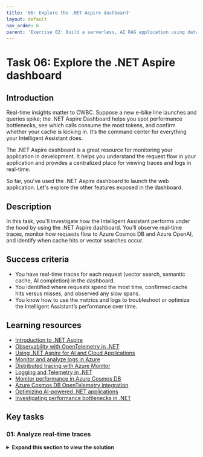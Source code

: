 ```yaml
---
title: '06: Explore the .NET Aspire dashboard'
layout: default
nav_order: 6
parent: 'Exercise 02: Build a serverless, AI RAG application using data from Azure Cosmos DB'
---
```


# Task 06: Explore the .NET Aspire dashboard

## Introduction
Real-time insights matter to CWBC. Suppose a new e-bike line launches and queries spike; the .NET Aspire Dashboard helps you spot performance bottlenecks, see which calls consume the most tokens, and confirm whether your cache is kicking in. It’s the command center for everything your Intelligent Assistant does.

The .NET Aspire dashboard is a great resource for monitoring your application in development. It helps you understand the request flow in your application and provides a centralized place for viewing traces and logs in real-time. 

So far, you've used the .NET Aspire dashboard to launch the web application. Let's explore the other features exposed in the dashboard.

## Description
In this task, you'll investigate how the Intelligent Assistant performs under the hood by using the .NET Aspire dashboard. You’ll observe real-time traces, monitor how requests flow to Azure Cosmos DB and Azure OpenAI, and identify when cache hits or vector searches occur. 

## Success criteria
 - You have real-time traces for each request (vector search, semantic cache, AI completion) in the dashboard.
 - You identified where requests spend the most time, confirmed cache hits versus misses, and observed any slow spans.
 - You know how to use the metrics and logs to troubleshoot or optimize the Intelligent Assistant’s performance over time.


## Learning resources

- [Introduction to .NET Aspire](https://devblogs.microsoft.com/dotnet/introducing-dotnet-aspire)  
- [Observability with OpenTelemetry in .NET](https://learn.microsoft.com/en-us/dotnet/core/diagnostics/distributed-tracing-opentelemetry)  
- [Using .NET Aspire for AI and Cloud Applications](https://devblogs.microsoft.com/dotnet/introducing-dotnet-aspire-for-ai-cloud-native-apps)  
- [Monitor and analyze logs in Azure](https://learn.microsoft.com/en-us/azure/azure-monitor/essentials/logs-overview)  
- [Distributed tracing with Azure Monitor](https://learn.microsoft.com/en-us/azure/azure-monitor/app/distributed-tracing)  
- [Logging and Telemetry in .NET](https://learn.microsoft.com/en-us/dotnet/core/diagnostics/logging)  
- [Monitor performance in Azure Cosmos DB](https://learn.microsoft.com/en-us/azure/cosmos-db/nosql/monitoring-performance)  
- [Azure Cosmos DB OpenTelemetry integration](https://learn.microsoft.com/en-us/azure/cosmos-db/nosql/opentelemetry-integration)  
- [Optimizing AI-powered .NET applications](https://learn.microsoft.com/en-us/semantic-kernel/ai-performance-best-practices)  
- [Investigating performance bottlenecks in .NET](https://learn.microsoft.com/en-us/dotnet/core/diagnostics/performance-profiling)  

## Key tasks


### 01: Analyze real-time traces

<details markdown="block"> 
  <summary><strong>Expand this section to view the solution</strong></summary> 


1. Select **Create New Chat** on the left, then select the **New Chat** that was created.

1. Enter **What bike accessories do you have?**

    ![mmd6vttx.jpg](../../media/mmd6vttx.jpg)

1. Start another new chat session, and ask the same question: **What bike accessories do you have?** 

    {: .note }
    > You should get a cache hit with an immediate response consuming zero generation tokens.

1. Go to the .NET Aspire dashboard tab in the browser. 

1. Select **Traces** from the left toolbar. 

    ![lo65ya3w.jpg](../../media/lo65ya3w.jpg)

    {: .note }
    > You’ll see all the network requests in your application represented chronologically here. Notice there are several **GET** calls and a **POST** as the Blazor application starts up. 

1. Select the bottom trace to expand the service calls being made in the application. 

    ![s182yc5j.jpg](../../media/s182yc5j.jpg)

---

Each request made to Azure Cosmos DB or Azure OpenAI is represented as a span. The first few spans represent background tasks in the web application to query Azure Cosmos DB for existing chats and to verify the product data has been loaded. 

Each time a new container in Azure Cosmos DB is accessed, the SDK makes several HTTP requests to get metadata for the container. You’ll see these represented as child spans. Let's explore the spans in this dashboard and correlate them to the features you implemented so far in the chat application.

1. Scroll down in the list of traces. If you created a new chat session for this exercise, find the second **DATA cosmosdb CreateItemAsync chat** span (the first would be to create the chat session item itself). If you didn't create a new chat session, find the first **CreateItemAsync**. This is the call to store your first prompt in the Azure Cosmos DB chat container. 

    {: .note }
    > You may need to expand the **Name** column by selecting the vertical line to the left of the **0s** column and dragging it to the right. 

1. Since you haven't asked about bike accessories yet, this was a cache miss. Let's explore the request flow and validate it matches expectations.

    ![tf9uoqrb.jpg](../../media/tf9uoqrb.jpg)

    Your traces should resemble the image above. If you see an error from *169.254.169.254:80*, this is a metadata request made by the SDK to get information about your compute environment. For unsupported VM types, this is expected to fail and is safe to ignore.

    1. First, there is a call to the Azure Cosmos DB chat container to store the prompt you typed in the chat.
    1. Next, the call to the chat container represents building the context window. You need to query for any previous messages in the chat session to get contextually relevant results.
    1. Then, this call to Azure OpenAI represents getting the vector embeddings from the prompt.
    1. This call to the cache container checks if a cache hit was found by passing in the vector embeddings and performing a vector search for similar responses. Notice there are child HTTP calls under this request. That is the SDK initializing connections for the cache container. The other containers had already been used earlier on in the application and therefore had already been initialized.
    1. This call represents a second round trip for the get cache query.
    1. Because there was a cache miss, the next query was for products relevant to the user prompt. This call uses vector search to find products from the products container to later pass to Azure OpenAI. The product data returned is the key component for implementing the RAG pattern.
    1. Next, there's the call to Azure OpenAI to get the chat completion for the prompt and RAG data. Notice the calls to Azure OpenAI have a higher duration than the rest of the calls, this is because it's sending a lot of context to the model to generate a completion.
    1. After generating a completion, the results are stored in the cache to avoid having to compute a response for similar questions in the future.
    1. Then you call to retrieve the chat container item representing this chat session.
    1. Last, you execute a bulk upload of the chat completion and session to the chat container.

    {: .note }
    > This request flow maps to the LLM Pipeline we created in the **ChatService/GetChatCompletionAsync()** function.

1. Below the cache miss request flow, let's analyze the spans for the second prompt. This time, you started another new chat session and entered the same question, generating a cache hit. You’ll notice the first three spans are the same, but because you had a cache hit, there are fewer steps.

    ![9ehgp6m4.jpg](../../media/9ehgp6m4.jpg)

    1. First, there’s a call to the Azure Cosmos DB chat container to store the prompt you typed in the chat.
    1. Next, the call to the chat container represents building the context window. You need to query for any previous messages in the chat session to get contextually relevant results.
    1. Then, this call to Azure OpenAI represents getting the vector embeddings from the prompt.
    1. This call to the cache container checks if a cache hit was found by passing in the vector embeddings and performing a vector search for similar responses. Because you've already made requests to the cache container in the previous chat, there are no child span initialization calls either.
    1. Then you call to retrieve the chat container item representing this chat session.
    1. Last, you execute a bulk upload of the chat completion and session to the chat container.

    {: .note }
    > This request flow also maps to the LLM Pipeline we created in the **ChatService/GetChatCompletionAsync()** function. Because there was a cache hit, the code executed in the **if** statement that skips the calls to find relevant products and generate a completion from Azure OpenAI. Instead, it can return the cached completion to the user.

1. These traces and spans are emitted using OpenTelemetry, which is configured by default when you use .NET Aspire. Every SDK can provide custom OpenTelemetry attributes to add extra information to spans about the request. Azure Cosmos DB emits several custom attributes that can help you understand what's happening in your application. Select the fourth span from the previous step, which represents the query to the cache container. Optionally, select the icon to switch from horizontal to vertical view.

    ![zv310wpx.jpg](../../media/zv310wpx.jpg)

    {: .note }
    > Notice the **db.cosmosdb.item_count** with a value of **1**. This shows that we had one result returned from the query. Explore the other attributes provided and select spans for different operations to see the attributes provided for every request type.

1. Keep the .NET Aspire dashboard open and leave the application running, as you'll use it again in the next set of steps.

---

The Azure Cosmos DB SDK also emits logs through OpenTelemetry which appear in the .NET Aspire dashboard. Depending on the log level configured for your application, you can receive logs for errors and warnings. These logs are very helpful during application development to gain more information about failed or slow requests.

First, let's look at the log configuration for Azure Cosmos DB. 

1. Open the **src/cosmos-copilot.WebApp/`Program.cs** file. 

    ![24bcnxr1.jpg](../../media/24bcnxr1.jpg)

1. Find the **builder.AddAzureCosmosClient`()** function call, copied again here.

    ```csharp
    builder.AddAzureCosmosClient(    
        "cosmos-copilot",    
        settings =>    
        {        
            settings.AccountEndpoint = new Uri(cosmosEndpoint);        
            settings.Credential = new DefaultAzureCredential();        
            settings.DisableTracing = false;    
        },    
        clientOptions => 
        {        
            clientOptions.ApplicationName = "cosmos-copilot";        
            clientOptions.UseSystemTextJsonSerializerWithOptions = new JsonSerializerOptions()        
            {            
                PropertyNamingPolicy = JsonNamingPolicy.CamelCase        
            };        
            clientOptions.CosmosClientTelemetryOptions = new()        
            {            
                CosmosThresholdOptions = new()            
                {                
                    PointOperationLatencyThreshold = TimeSpan.FromMilliseconds(10),                
                    NonPointOperationLatencyThreshold = TimeSpan.FromMilliseconds(20)            
                }        
            };    
        });
    ```

    {: .note }
    > Notice the **clientOptions.CosmosClientTelemetryOptions** call. This is where threshold options are configured for emitting logs from Azure Cosmos DB requests. 
    
    >[!knowledge] There are separate configurations for **PointOperationLatencyThreshold** and **NonPointOperationLatencyThreshold** because requests interacting with a single item are frequently much lower latency than multi-item operations. These two thresholds are set extremely low in this application to ensure you have some logs to look at. 
    >
    >In a production application, you'll likely want to set this to a higher value to avoid having noisy logs for every request.

1. In the .NET Aspire dashboard, select **Structured** on the left side menu. 

    ![l77ovlqx.jpg](../../media/l77ovlqx.jpg)

1. Select any of the warnings with a **ThresholdViolation**. 

    ![shv6r27z.jpg](../../media/shv6r27z.jpg)

    {: .note }
    > These represent requests that had higher latency than the thresholds you configured while creating the Cosmos client. The **Message** contains the Azure Cosmos DB diagnostic string with detailed information about the request.

---

## Summary

You’ve successfully implemented the new generative AI application using Azure Cosmos DB and Azure OpenAI Service. You’ve learned new concepts for building generative AI applications such as tokens, context windows, semantic caching, similarity scores, and RAG Pattern.

With the SDKs for Azure Cosmos DB for NoSQL and Semantic Kernel including its extensions and connectors, you were able to add these services to your application with little friction. The services you implemented illustrate the best practices for using each SDK across various operations. The .NET SDKs for each service made it possible to add the required functionality to your ASP.NET Core Blazor web application using .NET Aspire with lightweight method implementations.

---

## References

This hands on lab is available as a completed sample here, [Build a custom Copilot application.](https://github.com/AzureCosmosDB/cosmosdb-nosql-copilot)

Take some time to explore the services and capabilities you saw today to get more familiar with them.

- **Semantic Kernel**
  - [Get started with semantic kernel](https://learn.microsoft.com/semantic-kernel/overview/)
- **Azure Cosmos DB Vector Search**
  - [Get started with vector search in Azure Cosmos DB](https://aka.ms/CosmosDBVectorSetup)


Take your knowledge even further. We’ve built a complete end-to-end RAG Pattern solution that takes this lab you did today and expands it to a fully functional, production grade solution accelerator. The solution has the same ASP.NET Blazor web interface and the back end is entirely built using the latest features from Semantic Kernel. The solution can be deployed to either AKS or Azure Container Apps, along with a host of other services designed for deploying production grade applications in Azure.

- **Official Microsoft Solution Accelerator for building RAG pattern applications**
  - [Build your own Copilot Solution Accelerator](https://github.com/Azure/BuildYourOwnCopilot)

---
### Conclusion

**Congratulations!** You've successfully completed this task and have completed the lab **Build a serverless, AI RAG application using data from Azure Cosmos DB**!

</details>
